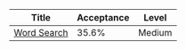 | Title                                                    | Acceptance   | Level   |
|----------------------------------------------------------|--------------|---------|
| [Word Search](https://leetcode.com/problems/word-search) | 35.6%        | Medium  |